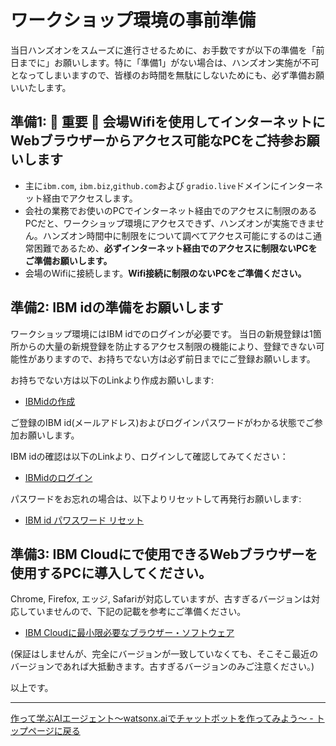 # ワークショップ環境の事前準備

当日ハンズオンをスムーズに進行させるために、お手数ですが以下の準備を「前日までに」お願いします。特に「準備1」がない場合は、ハンズオン実施が不可となってしまいますので、皆様のお時間を無駄にしないためにも、必ず準備お願いいたします。

## 準備1: :rotating_light: 重要 :rotating_light: 会場Wifiを使用してインターネットにWebブラウザーからアクセス可能なPCをご持参お願いします
- 主に`ibm.com`, `ibm.biz`,`github.com`および `gradio.live`ドメインにインターネット経由でアクセスします。
- 会社の業務でお使いのPCでインターネット経由でのアクセスに制限のあるPCだと、ワークショップ環境にアクセスできず、ハンズオンが実施できません。ハンズオン時間中に制限をについて調べてアクセス可能にするのはこ通常困難であるため、**必ずインターネット経由でのアクセスに制限ないPCをご準備お願いします。**
- 会場のWifiに接続します。**Wifi接続に制限のないPCをご準備ください。**

## 準備2: IBM idの準備をお願いします
ワークショップ環境にはIBM idでのログインが必要です。
当日の新規登録は1箇所からの大量の新規登録を防止するアクセス制限の機能により、登録できない可能性がありますので、お持ちでない方は必ず前日までにご登録お願いします。

お持ちでない方は以下のLinkより作成お願いします:
- [IBMidの作成](https://www.ibm.com/account/reg/jp-ja/signup?formid=urx-19776)

ご登録のIBM id(メールアドレス)およびログインパスワードがわかる状態でご参加お願いします。

IBM idの確認は以下のLinkより、ログインして確認してみてください：
- [IBMidのログイン](https://www.ibm.com/account/reg/jp-ja/login?formid=urx-19776)

パスワードをお忘れの場合は、以下よりリセットして再発行お願いします:
- [IBM id パワスワード リセット](https://www.ibm.com/account/reg/jp-ja/reset-password?formid=urx-19776)

## 準備3: IBM Cloudにで使用できるWebブラウザーを使用するPCに導入してください。

Chrome, Firefox, エッジ, Safariが対応していますが、古すぎるバージョンは対応していませんので、下記の記載を参考にご準備ください。
- [IBM Cloudに最小限必要なブラウザー・ソフトウェア](
https://cloud.ibm.com/docs/overview?topic=overview-prereqs-platform#browsers-platform)

(保証はしませんが、完全にバージョンが一致していなくても、そこそこ最近のバージョンであれば大抵動きます。古すぎるバージョンのみご注意ください。)


以上です。

---
[作って学ぶAIエージェント〜watsonx.aiでチャットボットを作ってみよう〜 - トップページに戻る](../README.md)
